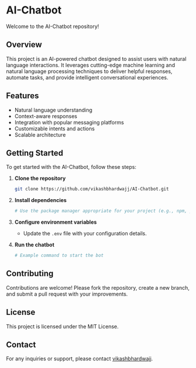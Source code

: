 # AI-Chatbot

Welcome to the AI-Chatbot repository!

## Overview

This project is an AI-powered chatbot designed to assist users with natural language interactions. It leverages cutting-edge machine learning and natural language processing techniques to deliver helpful responses, automate tasks, and provide intelligent conversational experiences.

## Features

- Natural language understanding
- Context-aware responses
- Integration with popular messaging platforms
- Customizable intents and actions
- Scalable architecture

## Getting Started

To get started with the AI-Chatbot, follow these steps:

1. **Clone the repository**
   ```bash
   git clone https://github.com/vikashbhardwajj/AI-Chatbot.git
   ```

2. **Install dependencies**
   ```bash
   # Use the package manager appropriate for your project (e.g., npm, pip)
   ```

3. **Configure environment variables**
   - Update the `.env` file with your configuration details.

4. **Run the chatbot**
   ```bash
   # Example command to start the bot
   ```

## Contributing

Contributions are welcome! Please fork the repository, create a new branch, and submit a pull request with your improvements.

## License

This project is licensed under the MIT License.

## Contact

For any inquiries or support, please contact [vikashbhardwajj](https://github.com/vikashbhardwajj).